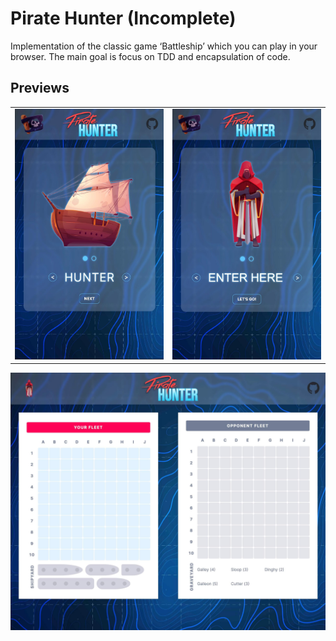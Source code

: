 # Pirate Hunter (Incomplete)

Implementation of the classic game ‘Battleship’ which you can play in your browser.
The main goal is focus on TDD and encapsulation of code.

## Previews

|                                                    |                                                         |
| :------------------------------------------------: | :-----------------------------------------------------: |
| ![Role Select](./src/assets/previews/preview1.jpg) | ![Character Select](./src/assets/previews/preview2.jpg) |

![Role Select](./src/assets/previews/preview3.jpg)
